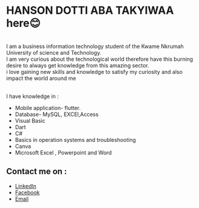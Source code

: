 # HANSON DOTTI ABA TAKYIWAA here😊  






<br>I am a business information technology student of the Kwame Nkrumah University of science and Technology.
<br>I am very curious about the technological world therefore have this burning desire to always  get knowledge from this amazing sector. 
<br>i love gaining new skills and knowledge to satisfy my curiosity and also impact the world around me

<br>I have knowledge in :

* Mobile application- flutter.
* Database- MySQL, EXCEl,Access
* Visual Basic
* Dart 
* C#
* Basics in operation systems and troubleshooting 
* Canva
* Microsoft Excel , Powerpoint and Word


## Contact me on :


* [LinkedIn](https://www.linkedin.com/in/dotti-hanson-9a8220216/)
* [Facebook](https://web.facebook.com/dotti.hanson.9) 
* [Email](mailto:dathanson5@gmail.com)



